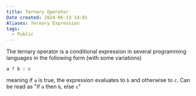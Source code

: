 ```yaml
---
title: Ternary Operator
Date created: 2024-06-13 14:01
Aliases: Ternary Expression
tags: 
  - Public
---
```


The ternary operator is a conditional expression in several programming languages in the following form (with some variations)

`a ? b : c`

meaning if `a` is true, the expression evaluates to `b` and otherwise to `c`. Can be read as "if `a` then `b`, else `c`"